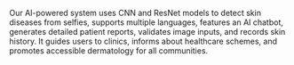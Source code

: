 Our AI-powered system uses CNN and ResNet models to detect skin diseases from selfies, supports multiple languages, features an AI chatbot, generates detailed patient reports, validates image inputs, and records skin history. It guides users to clinics, informs about healthcare schemes, and promotes accessible dermatology for all communities.
